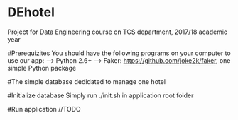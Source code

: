 # DEhotel
Project for Data Engineering course on TCS department, 2017/18 academic year

#Prerequizites
You should have the following programs on your computer to use our app:
--> Python 2.6+
--> Faker: https://github.com/joke2k/faker, one simple Python package





#The simple database dedidated to manage one hotel

#Initialize database
Simply run ./init.sh in application root folder

#Run application
//TODO

